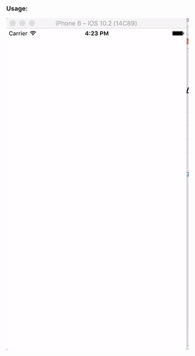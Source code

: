 ### Usage:


![alt text](https://github.com/bharathns/MyExperiments/blob/master/iosdays/Animations/ViewAnimationsPart1/uiviewanimation_part1.gif "UIViewAnimation")

	
	